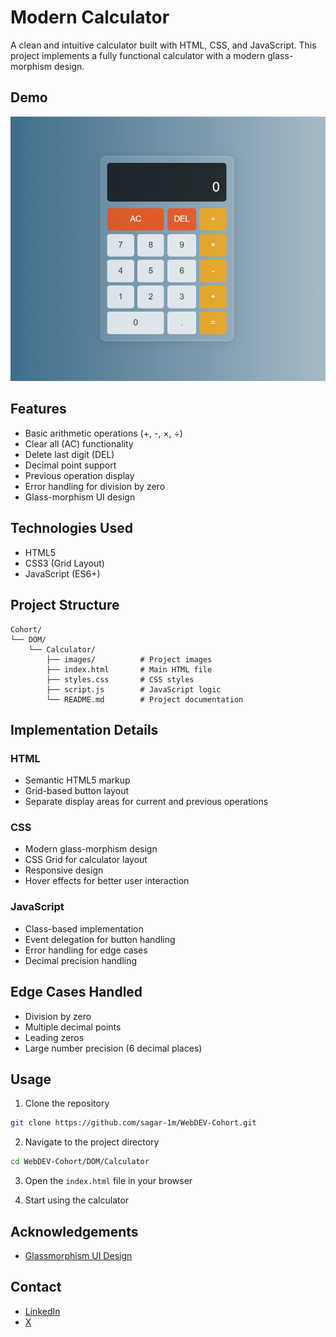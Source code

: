 # Modern Calculator

A clean and intuitive calculator built with HTML, CSS, and JavaScript. This project implements a fully functional calculator with a modern glass-morphism design.

## Demo

![Calculator Demo](images/Calculator%20-%20JS%20DOM%20project.png)

## Features

- Basic arithmetic operations (+, -, ×, ÷)
- Clear all (AC) functionality
- Delete last digit (DEL)
- Decimal point support
- Previous operation display
- Error handling for division by zero
- Glass-morphism UI design

## Technologies Used

- HTML5
- CSS3 (Grid Layout)
- JavaScript (ES6+)

## Project Structure

```
Cohort/
└── DOM/
    └── Calculator/
        ├── images/          # Project images
        ├── index.html       # Main HTML file
        ├── styles.css       # CSS styles
        ├── script.js        # JavaScript logic
        └── README.md        # Project documentation
```

## Implementation Details

### HTML

- Semantic HTML5 markup
- Grid-based button layout
- Separate display areas for current and previous operations

### CSS

- Modern glass-morphism design
- CSS Grid for calculator layout
- Responsive design
- Hover effects for better user interaction

### JavaScript

- Class-based implementation
- Event delegation for button handling
- Error handling for edge cases
- Decimal precision handling

## Edge Cases Handled

- Division by zero
- Multiple decimal points
- Leading zeros
- Large number precision (6 decimal places)

## Usage

1. Clone the repository

```bash
git clone https://github.com/sagar-1m/WebDEV-Cohort.git
```

2. Navigate to the project directory

```bash
cd WebDEV-Cohort/DOM/Calculator
```

3. Open the `index.html` file in your browser

4. Start using the calculator

## Acknowledgements

- [Glassmorphism UI Design](https://glassmorphism.com/)

## Contact

- [LinkedIn](https://www.linkedin.com/in/sagar-maheshwari-4ab2ba286/)
- [X](https://x.com/maheshwarisaga4)
